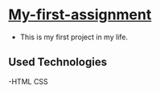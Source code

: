 # [My-first-assignment](https://arnobchakma.github.io/My-first-assignment/index.html)

- This is my first project in my life.

## Used Technologies
-HTML
CSS

